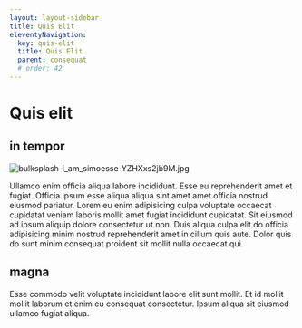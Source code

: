 ```yaml
---
layout: layout-sidebar
title: Quis Elit
eleventyNavigation:
  key: quis-elit
  title: Quis Elit
  parent: consequat
  # order: 42
---
```


# Quis elit

## in tempor

<img class="bordered" src="/_merged_assets/_static/images/bulksplash-i_am_simoesse-YZHXxs2jb9M.jpg" alt="bulksplash-i_am_simoesse-YZHXxs2jb9M.jpg" />

Ullamco enim officia aliqua labore incididunt. Esse eu reprehenderit amet et fugiat. Officia ipsum esse aliqua aliqua sint amet amet officia nostrud eiusmod pariatur. Lorem eu enim adipisicing culpa voluptate occaecat cupidatat veniam laboris mollit amet fugiat incididunt cupidatat. Sit eiusmod ad ipsum aliquip dolore consectetur ut non. Duis aliqua culpa elit do officia adipisicing minim nostrud reprehenderit amet in cillum quis aute. Dolor quis do sunt minim consequat proident sit mollit nulla occaecat qui.

## magna

Esse commodo velit voluptate incididunt labore elit sunt mollit. Et id mollit mollit laborum et enim eu consequat consectetur. Ipsum aliqua sit eiusmod ullamco fugiat aliqua.
